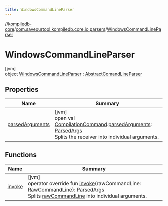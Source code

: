 ```yaml
---
title: WindowsCommandLineParser
---
```

//[kompiledb-core](../../../index.html)/[com.saveourtool.kompiledb.core.io.parsers](../index.html)/[WindowsCommandLineParser](index.html)



# WindowsCommandLineParser



[jvm]\
object [WindowsCommandLineParser](index.html) : [AbstractComandLineParser](../-abstract-comand-line-parser/index.html)



## Properties


| Name | Summary |
|---|---|
| [parsedArguments](../../com.saveourtool.kompiledb.core.io/-command-line-parser/parsed-arguments.html) | [jvm]<br>open val [CompilationCommand](../../com.saveourtool.kompiledb.core/-compilation-command/index.html).[parsedArguments](../../com.saveourtool.kompiledb.core.io/-command-line-parser/parsed-arguments.html): [ParsedArgs](../../com.saveourtool.kompiledb.core.io/index.html#1743527040%2FClasslikes%2F-204370792)<br>Splits the receiver into individual arguments. |


## Functions


| Name | Summary |
|---|---|
| [invoke](../-abstract-comand-line-parser/invoke.html) | [jvm]<br>operator override fun [invoke](../-abstract-comand-line-parser/invoke.html)(rawCommandLine: [RawCommandLine](../../com.saveourtool.kompiledb.core.io/index.html#1075615255%2FClasslikes%2F-204370792)): [ParsedArgs](../../com.saveourtool.kompiledb.core.io/index.html#1743527040%2FClasslikes%2F-204370792)<br>Splits [rawCommandLine](../-abstract-comand-line-parser/invoke.html) into individual arguments. |

